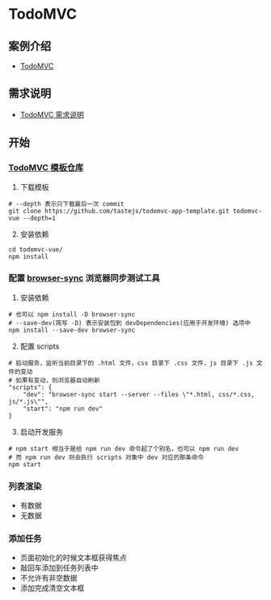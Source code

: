 # TodoMVC

## 案例介绍

* [TodoMVC](http://todomvc.com/)

## 需求说明

* [TodoMVC 需求说明](https://github.com/tastejs/todomvc/blob/master/app-spec.md)

## 开始

### [TodoMVC 模板仓库](https://github.com/tastejs/todomvc-app-template)

1. 下载模板

```shell
# --depth 表示只下载最后一次 commit
git clone https://github.com/tastejs/todomvc-app-template.git todomvc-vue --depth=1
```

2. 安装依赖 

```shell
cd todomvc-vue/
npm install
```

### 配置 [browser-sync](http://www.browsersync.cn/) 浏览器同步测试工具

1. 安装依赖

```shell
# 也可以 npm install -D browser-sync 
# --save-dev(简写 -D) 表示安装包到 devDependencies(应用于开发环境) 选项中
npm install --save-dev browser-sync
```

2. 配置 scripts

```shell
# 启动服务，监听当前目录下的 .html 文件，css 目录下 .css 文件，js 目录下 .js 文件的变动
# 如果有变动，则浏览器自动刷新
"scripts": {
    "dev": "browser-sync start --server --files \"*.html, css/*.css, js/*.js\"",
    "start": "npm run dev"
}
```

3. 启动开发服务

```shell
# npm start 相当于是给 npm run dev 命令起了个别名，也可以 npm run dev
# 而 npm run dev 则会执行 scripts 对象中 dev 对应的那条命令
npm start
```

### 列表渲染

* 有数据
* 无数据

### 添加任务

* 页面初始化的时候文本框获得焦点
* 敲回车添加到任务列表中
* 不允许有非空数据
* 添加完成清空文本框







